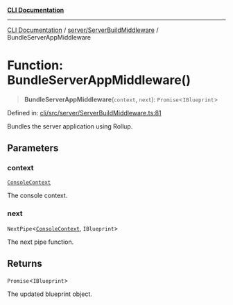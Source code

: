 [**CLI Documentation**](../../../README.md)

***

[CLI Documentation](../../../README.md) / [server/ServerBuildMiddleware](../README.md) / BundleServerAppMiddleware

# Function: BundleServerAppMiddleware()

> **BundleServerAppMiddleware**(`context`, `next`): `Promise`\<`IBlueprint`\>

Defined in: [cli/src/server/ServerBuildMiddleware.ts:81](https://github.com/stonemjs/cli/blob/c980e34c3e365606f5472998f0ccb119c79896c3/src/server/ServerBuildMiddleware.ts#L81)

Bundles the server application using Rollup.

## Parameters

### context

[`ConsoleContext`](../../../declarations/interfaces/ConsoleContext.md)

The console context.

### next

`NextPipe`\<[`ConsoleContext`](../../../declarations/interfaces/ConsoleContext.md), `IBlueprint`\>

The next pipe function.

## Returns

`Promise`\<`IBlueprint`\>

The updated blueprint object.
